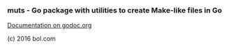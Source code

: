 ### muts - Go package with utilities to create Make-like files in Go

[Documentation on godoc.org](https://godoc.org/github.com/bolcom/muts)

(c) 2016 bol.com


